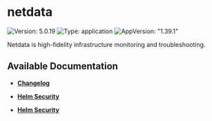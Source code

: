 # netdata

![Version: 5.0.19](https://img.shields.io/badge/Version-5.0.19-informational?style=flat-square) ![Type: application](https://img.shields.io/badge/Type-application-informational?style=flat-square) ![AppVersion: "1.39.1"](https://img.shields.io/badge/AppVersion-"1.39.1"-informational?style=flat-square)

Netdata is high-fidelity infrastructure monitoring and troubleshooting.

## Available Documentation

- [**Changelog**](CHANGELOG)

- [**Helm Security**](container-security)

- [**Helm Security**](helm-security)

